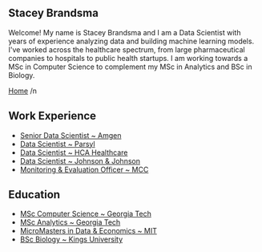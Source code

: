 ## Stacey Brandsma

Welcome!  My name is Stacey Brandsma and I am a Data Scientist with
years of experience analyzing data and building machine learning
models.  I've worked across the healthcare spectrum, from large
pharmaceutical companies to hospitals to public health startups.  I
am working towards a MSc in Computer Science to complement my MSc in
Analytics and BSc in Biology.  

[Home](./) /n

## Work Experience
- [Senior Data Scientist ~ Amgen](./sds-amgen.md)
- [Data Scientist ~ Parsyl](./ds-parsyl.md)
- [Data Scientist ~ HCA Healthcare](./ds-hca.md)
- [Data Scientist ~ Johnson & Johnson](./ds-jj.md)
- [Monitoring & Evaluation Officer ~ MCC](./me-mcc.md)

## Education
- [MSc Computer Science ~ Georgia Tech](./omscs.md)
- [MSc Analytics ~ Georgia Tech](./omsa.md)
- [MicroMasters in Data & Economics ~ MIT](./dedp.md)
- [BSc Biology ~ Kings University](./bsc.md)
